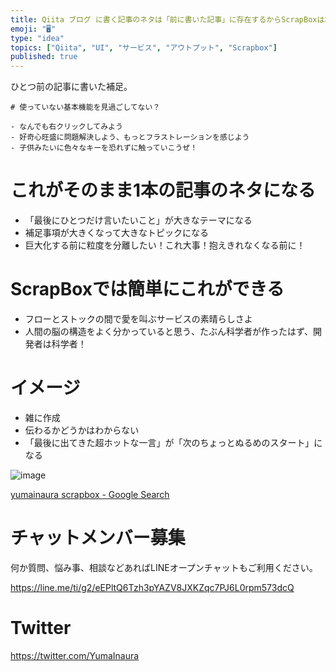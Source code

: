 ```yaml
---
title: Qiita ブログ に書く記事のネタは「前に書いた記事」に存在するからScrapBoxは本当に偉大。
emoji: "🖥"
type: "idea"
topics: ["Qiita", "UI", "サービス", "アウトプット", "Scrapbox"]
published: true
---
```


ひとつ前の記事に書いた補足。

```
# 使っていない基本機能を見過ごしてない？

- なんでも右クリックしてみよう
- 好奇心旺盛に問題解決しよう、もっとフラストレーションを感じよう
- 子供みたいに色々なキーを恐れずに触っていこうぜ！
```

# これがそのまま1本の記事のネタになる

- 「最後にひとつだけ言いたいこと」が大きなテーマになる
- 補足事項が大きくなって大きなトピックになる
- 巨大化する前に粒度を分離したい！これ大事！抱えきれなくなる前に！

# ScrapBoxでは簡単にこれができる

- フローとストックの間で愛を叫ぶサービスの素晴らしさよ
- 人間の脳の構造をよく分かっていると思う、たぶん科学者が作ったはず、開発者は科学者！

# イメージ

- 雑に作成
- 伝わるかどうかはわからない
- 「最後に出てきた超ホットな一言」が「次のちょっとぬるめのスタート」になる

![image](https://user-images.githubusercontent.com/13635059/50553405-669d2a00-0ce9-11e9-9f07-7c8aa72f5cbb.png)


[yumainaura scrapbox - Google Search](https://www.google.com/search?q=yumainaura+scrapbox&oq=yumainaura+scrapbox&aqs=chrome..69i57j69i60l3j69i64l2.2872j0j7&sourceid=chrome&ie=UTF-8)








<!-- Update From Qiita API -->

# チャットメンバー募集


何か質問、悩み事、相談などあればLINEオープンチャットもご利用ください。

https://line.me/ti/g2/eEPltQ6Tzh3pYAZV8JXKZqc7PJ6L0rpm573dcQ





# Twitter


https://twitter.com/YumaInaura


<!-- Update From Qiita API -->



